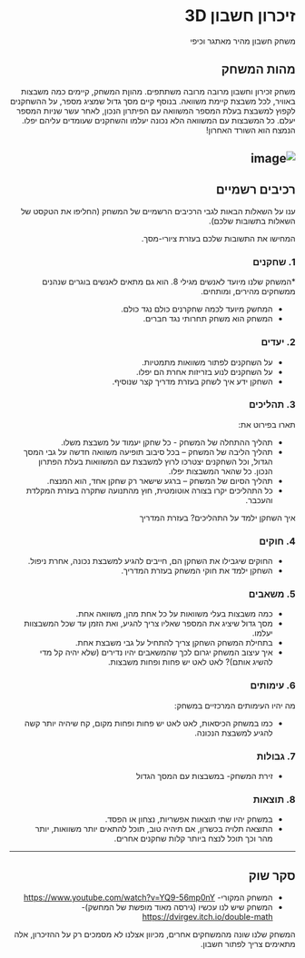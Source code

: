 <div dir='rtl' lang='he'>

# זיכרון חשבון 3D

משחק חשבון מהיר מאתגר וכיפי

## מהות המשחק

משחק זכירון וחשבון מרובה מרובה משתתפים.
  מהוןת המשחק, קיימים כמה משבצות באוויר, לכל משבצת קיימת משוואה. בנוסף קיים מסך גדול שמציג מספר, על ההשחקנים לקפוץ למשבצת בעלת המספר המשוואה עם הפיתרון הנכון, לאחר עשר שניות המספר יעלם.
  כל המשבצות עם המשוואה הלא נכונה יעלמו והשחקנים שעומדים עליהם יפלו. הנמצח הוא השורד האחרון!

![image](https://user-images.githubusercontent.com/92304153/236163470-21538df1-e5d9-48cc-8f3b-111bd0f0621a.png)
---


## רכיבים רשמיים

ענו על השאלות הבאות לגבי הרכיבים הרשמיים של המשחק
(החליפו את הטקסט של השאלות בתשובות שלכם).

המחישו את התשובות שלכם בעזרת ציורי-מסך.

### 1. שחקנים

*המשחק שלנו מיועד לאנשים מגילי 8. הוא גם מתאים לאנשים בוגרים שנהנים ממשחקים מהירים, ומותחים.
* המחשק מיועד לכמה שחקרנים כולם נגד כולם.
* המשחק הוא משחק תחרותי נגד חברים.

### 2. יעדים

* על השחקנים לפתור משוואות מתמטיות.
* על השחקנים לנוע בזריזות אחרת הם יפלו.
* השחקן ידע איך לשחק בעזרת מדריך קצר שנוסיף.


### 3. תהליכים

תארו בפירוט את:

* תהליך ההתחלה של המשחק - כל שחקן יעמוד על משבצת משלו.
*	תהליך הליבה של המשחק – בכל סיבוב תופיעה משוואה חדשה על גבי המסך הגדול, וכל השחקנים יצטרכו לרוץ למשבצת עם המשוואות בעלת הפתרון הנכון. כל שהאר המשבצות יפלו.
*	תהליך הסיום של המשחק – ברגע שישאר רק שחקן אחד, הוא המנצח.
* כל התהליכים יקרו בצורה אוטומטית, חוץ מהתנועה שתקרה בעזרת המקלדת והעכבר. 

איך השחקן ילמד על התהליכים? 
  בעזרת המדריך

### 4. חוקים

* החוקים שיגבילו את השחקן הם, חייבים להגיע למשבצת נכונה, אחרת ניפול.
* השחקן ילמד את חוקי המשחק בעזרת המדריך.


### 5. משאבים

* כמה משבצות בעלי משוואות על כל אחת מהן, משוואה אחת.
* מסך גדול שיציג את המספר שאליו צריך להגיע, ואת הזמן עד שכל המשבצוות יעלמו.
* בתחילת המשחק השחקן צריך להתחיל על גבי משבצת אחת.
* איך עיצוב המשחק יגרום לכך שהמשאבים יהיו נדירים (שלא יהיה קל מדי להשיג אותם)? לאט לאט יש פחות ופחות משבצות.

### 6. עימותים

מה יהיו העימותים המרכזיים במשחק:

* כמו במשחק הכיסאות, לאט לאט יש פחות ופחות מקום, קח שיהיה יותר קשה להגיע למשבצת הנכונה.
  
### 7. גבולות

* זירת המשחק- במשבצות עם המסך הגדול


### 8. תוצאות

* במשחק יהיו שתי תוצאות אפשריות, נצחון או הפסד.
* התוצאה תלויה בכשרון, אם תיהיה טוב, תוכל להתאים יותר משוואות, יותר מהר וכך תוכל לנצח ביותר קלות שחקנים אחרים.


---

## סקר שוק
  * המשחק המקורי- https://www.youtube.com/watch?v=YQ9-56mp0nY
  * המשחק שיש לנו עכשיו (גירסה מאוד מופשת של המחשק)- https://dvirgev.itch.io/double-math
  
  המשחק שלנו שונה מהמשחקים אחרים, מכיוון אצלנו לא מסמכים רק על ההזיכרון, אלה מתאימים צריך לפתור חשבון.


</div>

